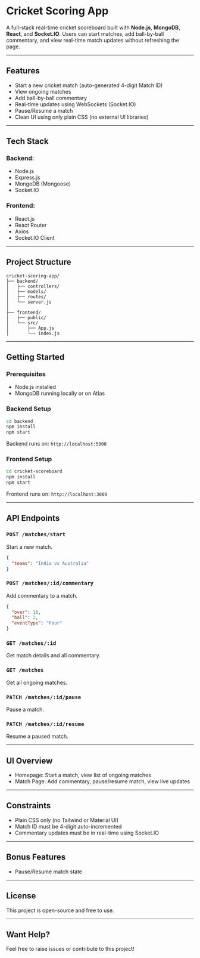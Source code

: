 #  Cricket Scoring App

A full-stack real-time cricket scoreboard built with **Node.js**, **MongoDB**, **React**, and **Socket.IO**. Users can start matches, add ball-by-ball commentary, and view real-time match updates without refreshing the page.

---

##  Features

* Start a new cricket match (auto-generated 4-digit Match ID)
* View ongoing matches
* Add ball-by-ball commentary
* Real-time updates using WebSockets (Socket.IO)
* Pause/Resume a match
* Clean UI using only plain CSS (no external UI libraries)

---

##  Tech Stack

### Backend:

* Node.js
* Express.js
* MongoDB (Mongoose)
* Socket.IO

### Frontend:

* React.js
* React Router
* Axios
* Socket.IO Client

---

##  Project Structure

```
cricket-scoring-app/
├── backend/
│   ├── controllers/
│   ├── models/
│   ├── routes/
│   └── server.js
│
├── frontend/
│   ├── public/
│   └── src/
│       ├── App.js
│       └── index.js
```

---

##  Getting Started

###  Prerequisites

* Node.js installed
* MongoDB running locally or on Atlas

###  Backend Setup

```bash
cd backend
npm install
npm start
```

Backend runs on: `http://localhost:5000`

###  Frontend Setup

```bash
cd cricket-scoreboard
npm install
npm start
```

Frontend runs on: `http://localhost:3000`

---

##  API Endpoints

### `POST /matches/start`

Start a new match.

```json
{
  "teams": "India vs Australia"
}
```

### `POST /matches/:id/commentary`

Add commentary to a match.

```json
{
  "over": 10,
  "ball": 2,
  "eventType": "Four"
}
```

### `GET /matches/:id`

Get match details and all commentary.

### `GET /matches`

Get all ongoing matches.

### `PATCH /matches/:id/pause`

Pause a match.

### `PATCH /matches/:id/resume`

Resume a paused match.

---

##  UI Overview

* Homepage: Start a match, view list of ongoing matches
* Match Page: Add commentary, pause/resume match, view live updates

---

##  Constraints

* Plain CSS only (no Tailwind or Material UI)
* Match ID must be 4-digit auto-incremented
* Commentary updates must be in real-time using Socket.IO

---

##  Bonus Features

* Pause/Resume match state

---

##  License

This project is open-source and free to use.

---

##  Want Help?

Feel free to raise issues or contribute to this project!
